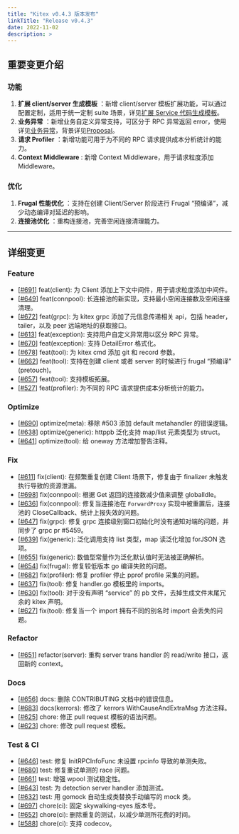 ```yaml
---
title: "Kitex v0.4.3 版本发布"
linkTitle: "Release v0.4.3"
date: 2022-11-02
description: >
---
```


## 重要变更介绍

### 功能

1. **扩展 client/server 生成模板** ：新增 client/server 模板扩展功能，可以通过配置定制，适用于统一定制 suite 场景，详见[扩展 Service 代码生成模板](https://www.cloudwego.io/zh/docs/kitex/tutorials/code-gen/template_extension/)。
2. **业务异常** ：新增业务自定义异常支持，可区分于 RPC 异常返回 error，使用详见[业务异常](https://www.cloudwego.io/zh/docs/kitex/tutorials/basic-feature/bizstatuserr/)，背景详见[Proposal](https://github.com/cloudwego/kitex/issues/511)。
3. **请求 Profiler** ：新增功能可用于为不同的 RPC 请求提供成本分析统计的能力。
4. **Context Middleware** : 新增 Context Middleware，用于请求粒度添加 Middleware。

### 优化

1. **Frugal 性能优化** ：支持在创建 Client/Server 阶段进行 Frugal “预编译”，减少动态编译对延迟的影响。
2. **连接池优化** ：重构连接池，完善空闲连接清理能力。

----

## 详细变更

### Feature

* [[#691](https://github.com/cloudwego/kitex/pull/691)] feat(client): 为 Client 添加上下文中间件，用于请求粒度添加中间件。
* [[#649](https://github.com/cloudwego/kitex/pull/649)] feat(connpool): 长连接池的新实现，支持最小空闲连接数及空闲连接清理。
* [[#672](https://github.com/cloudwego/kitex/pull/672)] feat(grpc): 为 kitex grpc 添加了元信息传递相关 api，包括 header，tailer，以及 peer 远端地址的获取接口。
* [[#613](https://github.com/cloudwego/kitex/pull/613)] feat(exception): 支持用户自定义异常用以区分 RPC 异常。
* [[#670](https://github.com/cloudwego/kitex/pull/670)] feat(exception): 支持 DetailError 格式化。
* [[#678](https://github.com/cloudwego/kitex/pull/678)] feat(tool): 为 kitex cmd 添加 git 和 record 参数。
* [[#662](https://github.com/cloudwego/kitex/pull/662)] feat(tool): 支持在创建 client 或者 server 的时候进行 frugal “预编译” (pretouch)。
* [[#657](https://github.com/cloudwego/kitex/pull/657)] feat(tool): 支持模板拓展。
* [[#527](https://github.com/cloudwego/kitex/pull/527)] feat(profiler): 为不同的 RPC 请求提供成本分析统计的能力。

### Optimize

* [[#690](https://github.com/cloudwego/kitex/pull/690)] optimize(meta): 移除 #503 添加 default metahandler 的错误逻辑。
* [[#638](https://github.com/cloudwego/kitex/pull/638)] optimize(generic): httppb 泛化支持 map/list 元素类型为 struct。
* [[#641](https://github.com/cloudwego/kitex/pull/641)] optimize(tool): 给 oneway 方法增加警告注释。

### Fix

* [[#611](https://github.com/cloudwego/kitex/pull/611)] fix(client): 在频繁重复创建 Client 场景下，修复由于 finalizer 未触发执行导致的资源泄漏。
* [[#698](https://github.com/cloudwego/kitex/pull/698)] fix(connpool): 根据 Get 返回的连接数减少值来调整 globalIdle。
* [[#636](https://github.com/cloudwego/kitex/pull/636)] fix(connpool): 修复当连接池在 `ForwardProxy` 实现中被重置后，连接池的 CloseCallback、统计上报失效的问题。
* [[#647](https://github.com/cloudwego/kitex/pull/647)] fix(grpc): 修复 grpc 连接级别窗口初始化时没有通知对端的问题，并同步了 grpc pr #5459。
* [[#639](https://github.com/cloudwego/kitex/pull/639)] fix(generic): 泛化调用支持 list<byte> 类型，map 读泛化增加 forJSON 选项。
* [[#655](https://github.com/cloudwego/kitex/pull/655)] fix(generic): 数值型常量作为泛化默认值时无法被正确解析。
* [[#654](https://github.com/cloudwego/kitex/pull/654)] fix(frugal): 修复较低版本 go 编译失败的问题。
* [[#682](https://github.com/cloudwego/kitex/pull/682)] fix(profiler): 修复 profiler 停止 pprof profile 采集的问题。
* [[#637](https://github.com/cloudwego/kitex/pull/637)] fix(tool): 修复 handler.go 模板里的 imports。
* [[#630](https://github.com/cloudwego/kitex/pull/630)] fix(tool): 对于没有声明 “service” 的 pb 文件，去掉生成文件末尾冗余的 kitex 声明。
* [[#627](https://github.com/cloudwego/kitex/pull/627)] fix(tool): 修复当一个 import 拥有不同的别名时 import 会丢失的问题。

### Refactor

* [[#651](https://github.com/cloudwego/kitex/pull/651)] refactor(server): 重构 server trans handler 的 read/write 接口，返回新的 context。

### Docs

* [[#656](https://github.com/cloudwego/kitex/pull/656)] docs: 删除 CONTRIBUTING 文档中的错误信息。
* [[#683](https://github.com/cloudwego/kitex/pull/683)] docs(kerrors): 修改了 kerrors WithCauseAndExtraMsg 方法注释。
* [[#625](https://github.com/cloudwego/kitex/pull/625)] chore: 修正 pull request 模板的语法问题。
* [[#623](https://github.com/cloudwego/kitex/pull/623)] chore: 修改 pull request 模板。

### Test & CI

* [[#646](https://github.com/cloudwego/kitex/pull/646)] test: 修复 InitRPCInfoFunc 未设置 rpcinfo 导致的单测失败。
* [[#680](https://github.com/cloudwego/kitex/pull/680)] test: 修复重试单测的 race 问题。
* [[#661](https://github.com/cloudwego/kitex/pull/661)] test: 增强 wpool 测试稳定性。
* [[#643](https://github.com/cloudwego/kitex/pull/643)] test: 为 detection server handler 添加测试。
* [[#632](https://github.com/cloudwego/kitex/pull/632)] test: 用 gomock 自动生成类替换手动编写的 mock 类。
* [[#697](https://github.com/cloudwego/kitex/pull/697)] chore(ci): 固定 skywalking-eyes 版本号。
* [[#652](https://github.com/cloudwego/kitex/pull/652)] chore(ci): 删除重复的测试，以减少单测所花费的时间。
* [[#588](https://github.com/cloudwego/kitex/pull/588)] chore(ci): 支持 codecov。


